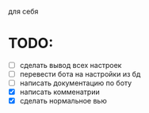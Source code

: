 для себя
# TODO:

- [ ] сделать вывод всех настроек
- [ ] перевести бота на настройки из бд
- [ ] написать документацию по боту
- [x] написать комменатрии
- [x] сделать нормальное вью
